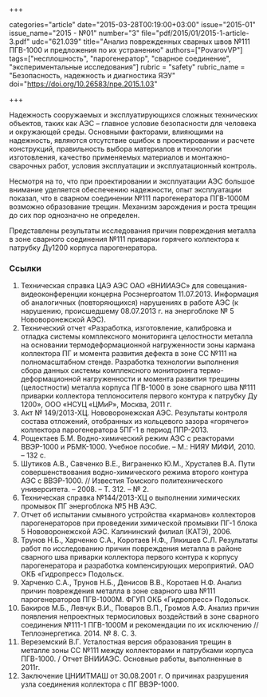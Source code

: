 +++

categories="article"
date="2015-03-28T00:19:00+03:00"
issue="2015-01"
issue_name="2015 - №01"
number="3"
file="pdf/2015/01/2015-1-article-3.pdf"
udc="621.039"
title="Анализ поврежденных сварных швов №111 ПГВ-1000 и предложения по их устранению"
authors=["PovarovVP"]
tags=["несплошность", "парогенератор", "сварное соединение", "экспериментальные исследования"]
rubric = "safety"
rubric_name = "Безопасность, надежность и диагностика ЯЭУ"
doi="https://doi.org/10.26583/npe.2015.1.03"

+++

Надежность сооружаемых и эксплуатирующихся сложных технических объектов, таких как АЭС – главное условие безопасности для человека и окружающей среды. Основными факторами, влияющими на надежность, являются отсутствие ошибок в проектировании и расчете конструкций, правильность выбора материалов и технологии изготовления, качество применяемых материалов и монтажно-сварочных работ, условия эксплуатации и эксплуатационный контроль.

Несмотря на то, что при проектировании и эксплуатации АЭС большое внимание уделяется обеспечению надежности, опыт эксплуатации показал, что в сварном соединении №111 парогенератора ПГВ-1000М возможно образование трещин. Механизм зарождения и роста трещин до сих пор однозначно не определен.

Представлены результаты исследования причин повреждения металла в зоне сварного соединения №111 приварки горячего коллектора к патрубку Ду1200 корпуса парогенератора.

### Ссылки

1. Техническая справка ЦАЭ АЭС ОАО «ВНИИАЭС» для совещания-видеоконференции концерна Росэнергоатом 11.07.2013. Информация об аналогичных (повторяющихся) нарушениях в работе АЭС (к нарушению, происшедшему 08.07.2013 г. на энергоблоке № 5 Нововоронежской АЭС).
2. Технический отчет «Разработка, изготовление, калибровка и отладка системы комплексного мониторинга целостности металла на основании термодеформационной нагруженности зоны кармана коллектора ПГ и момента развития дефекта в зоне СС №111 на полномасштабном стенде. Разработка технологии выполнения сбора данных системы комплексного мониторинга термо-деформационной нагруженности и момента развития трещины (целостности) металла корпуса ПГВ-1000 в зоне сварного шва №111 приварки коллектора теплоносителя первого контура к патрубку Ду 1200», ООО «НСУЦ «ЦМиР», Москва, 2011 г.
3. Акт № 149/2013-ХЦ. Нововоронежская АЭС. Результаты контроля состава отложений, отобранных из кольцевого зазора «горячего» коллектора парогенератора 5ПГ-1 в период ППР-2013.
4. Рощектаев Б.М. Водно-химический режим АЭС с реакторами ВВЭР-1000 и РБМК-1000. Учебное пособие. – М.: НИЯУ МИФИ, 2010. – 132 с.
5. Шутиков А.В., Савченко В.Е., Виграненко Ю.М., Хрусталев В.А. Пути совершенствования водно-химического режима второго контура АЭС с ВВЭР-1000. // Известия Томского политехнического университета. – 2008. – Т. 312. – № 2.
6. Техническая справка №144/2013-ХЦ о выполнении химических промывок ПГ энергоблока №5 НВ АЭС.
7. Отчет об испытании смывного устройства «карманов» коллекторов парогенераторов при проведении химической промывки ПГ-1 блока 5 Нововоронежской АЭС. Калининский филиал (КАТЭ), 2006.
8. Трунов Н.Б., Харченко С.А., Коротаев Н.Ф., Лякишев С.Л. Результаты работ по исследованию причин повреждения металла в районе сварного шва приварки коллектора первого контура к корпусу парогенератора и разработка компенсирующих мероприятий. ОАО ОКБ «Гидропресс» Подольск.
9. Харченко С.А., Трунов Н.Б., Денисов В.В., Коротаев Н.Ф. Анализ причин повреждения металла в зоне сварного шва №111 парогенераторов ПГВ-1000М. ФГУП ОКБ «Гидропресс» Подольск.
10. Бакиров М.Б., Левчук В.И., Поваров В.П., Громов А.Ф. Анализ причин появления непроектных термосиловых воздействий в зоне cварного соединения №111-1 ПГВ-1000М и рекомендации по их исключению //Теплоэнергетика. 2014. № 8. С. 3.
11. Вереземский В.Г. Усталостная версия образования трещин в металле зоны СС №111 между коллекторами и патрубками корпуса ПГВ-1000. / Отчет ВНИИАЭС. Основные работы, выполненные в 2011г.
12. Заключение ЦНИИТМАШ от 30.08.2001 г. О причинах разрушения узла соединения коллектора с ПГ ВВЭР-1000.